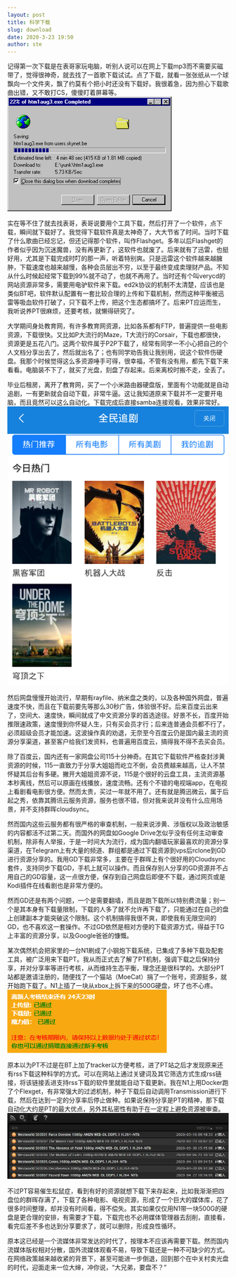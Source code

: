 ```yaml
---
layout: post
title: 科学下载
slug: download
date: 2020-3-23 19:50
author: ste
---
```


记得第一次下载是在表哥家玩电脑，听别人说可以在网上下载mp3而不需要买磁带了，觉得很神奇，就去找了一首歌下载试试。点了下载，就看一张张纸从一个球飘向一个文件夹，飘了约莫有个把小时还没有下载好。我很着急，因为担心下载歌曲出错，又不敢打CS，傻傻盯着屏幕等。
![第一次下载](./images/download.gif)

实在等不住了就去找表哥，表哥说要用个工具下载，然后打开了一个软件，点下载，瞬间就下载好了。我觉得下载软件真是太神奇了，大大节省了时间。当时下载了什么歌曲已经忘记，但还记得那个软件，叫作Flashget。多年以后Flashget的作者似乎因为沉迷魔兽，没有再更新了，这软件也就废了。后来就有了迅雷，也挺好用，尤其是下载完成时叮的那一声，听着特别爽。只是迅雷这个软件越来越臃肿，下载速度也越来越慢，各种会员层出不穷，以至于最终变成卖理财产品。不知从什么时候起经常下载到99%就不动了，也就不再用了。当时还有个叫verycd的网站资源非常多，需要用电驴软件来下载。ed2k协议的机制不太清楚，应该也是类似BT吧，软件默认配置有一套比较合理的上传和下载机制，然而这种平衡被迅雷等吸血软件打破了，只下载不上传，把这个生态都搞坏了。后来PT应运而生，我听说养PT很麻烦，还要考核，就懒得研究了。

大学期间身处教育网，有许多教育网资源，比如各系都有FTP，普遍提供一些电影资源，下载很快。又比如P大流行的Maze，T大流行的Corsair，下载也都很快，资源更是五花八门。这两个软件属于P2P下载了，经常有同学一不小心把自己的个人文档分享出去了，然后就出名了；也有同学劝告我让我别用，说这个软件伤硬盘。我那个时候觉得这么多资源唾手可得，很幸福，不管有没有用，都先下载下来看看。电脑装不下了，就买了光盘，刻盘了存起来。后来离校时搬不走，全丢了。

毕业后租房，离开了教育网，买了一个小米路由器硬盘版，里面有个功能就是自动追剧，一有更新就会自动下载，非常牛逼。这让我知道原来下载并不一定要开电脑，而且竟然可以这么自动化。下载完成后直接samba连接观看，效果非常好。
![自动追剧](./images/mi-dl.png)

然后网盘慢慢开始流行，早期有rayfile、纳米盘之类的，以及各种国外网盘，普遍速度不快，而且在下载前要先等那么30秒广告，体验很不好。后来百度云出来了，空间大、速度快，瞬间就成了中文资源分享的首选途径。好景不长，百度开始推限速政策，速度慢到你怀疑人生，只有买会员才行；后来连普通会员都不行了，必须超级会员才能加速。这波操作真的劝退，无奈至今百度云仍是国内最主流的资源分享渠道，甚至客户给我们发资料，也普遍用百度云，搞得我不得不去买会员。

除了百度云，国内还有一家网盘公司115十分神奇。在其它下载软件严格查封涉黄资源的时候，115一直致力于分享大姐姐而屹立不倒，会员费越来越高，让人不禁怀疑其后台有多硬。撇开大姐姐资源不说，115是个很好的云盘工具，主流资源基本秒离线，然后可以原画在线播放，速度流畅。还有个不错的电视端app，在电视上看剧看电影很方便。然而太贵，买过一年就不用了。还有就是腾迅微云，属于后起之秀，依靠其腾讯云服务资源，服务也很不错，但对我来说并没有什么应用场景，并不支持群晖cloudsync。

然而国内这些云服务都有很严格的审查机制，一般来说涉黄、涉版权以及政治敏感的内容都活不过第二天。而国外的网盘如Google Drive怎似乎没有任何主动审查机制，除非有人举报，于是一时间大为流行，成为国内翻墙玩家最喜欢的资源分享渠道，在Telegram上有大量的频道、群组都是通过下载资源到vps后rclone到GD进行资源分享的。我用GD下载非常多，主要在于群晖上有个很好用的Cloudsync套件，支持同步下载GD，手机上就可以操作。而且保存别人分享的GD资源并不占用自己的GD容量，这一点很方便，保存到自己网盘后即便不下载，通过网页或是Kodi插件在线看剧也是非常方便的。

然而GD还是有两个问题，一个是需要翻墙，而且是跑下载所以特别费流量；别一个是其本身有下载量限制，下载的人多了就不允许再下载了，只能通过在自己的盘上创建副本才能突破这个限制。这个机制搞得我很不爽，即使我有无限空间的GD，也不喜欢这一套操作。不过GD依然是相对方便的下载资源方式，得益于TG上丰富的资源分享，以及Google爸爸的慷慨。

某次偶然机会把家里的一台N1刷成了小钢炮下载系统，已集成了多种下载及配套工具，被广泛用来下载PT。我从而正式去了解了PT机制，强调下载之后保持分享，并对分享率等进行考核，从而维持生态平衡，理念还是很科学的。大部分PT站都是邀请注册的，随便找了一个猫站（MoeCat）捐了一个账号，资源挺多，就开始跑下载了。N1上插了一块从xbox上拆下来的500G硬盘，坏了也不心疼。
![考核](./images/moecat.png)

原本以为PT不过是在BT上加了tracker以方便考核，进了PT站之后才发现原来还有rss下载这种科学的方式。可以在网站上通过关键词及其它筛选方式生成rss链接，将该链接丢进支持rss下载的软件里就能自动下载更新。我在N1上用Docker跑了个Flexget，有非常强大的过滤机制，种子下载后自动调用Transmission进行下载，然后在达到一定的分享率后停止做种。如果说保持分享是PT的精神，那下载自动化大约是PT的最大优点，另外其私密性有助于在一定程上避免资源被审查。
![订阅式追剧](./images/westworld-rss.jpg)

不过PT容易催生松鼠症，看到有好的资源就想下载下来存起来，比如我渐渐把四盘位的群晖存满了，下载了各种电影、电视资源，形成了一个巨大的媒体库，花了很多时间整理，却并没有时间看，得不偿失。其实如果仅仅用N1带一块500G的硬盘是更合理的安排，有需要才下载，下载完也不必用媒体管理器去刮削，直接看，看完后差不多也达到分享要求了，就可以删除，形成良性循环。

原本这已经是一个流媒体非常发达的时代了，按理本不应该再需要下载。然而国内流媒体版权相对分散，国外流媒体观看不易，导致下载还是一种不可缺少的方式。在网络政策越来越收紧的背景下，甚至可能进一步倒退，回到那个在中关村卖光盘的时代，迎面走来一位大婶，冲你说，“大兄弟，要盘不？”